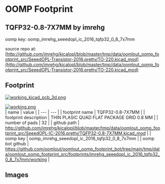 # OOMP Footprint  
## TQFP32-0.8-7X7MM  by imrehg  
  
oomp key: oomp_imrehg_seeedopl_ic_2016_tqfp32_0_8_7x7mm  
  
source repo at: [http://github.com/imrehg/kicalopl/blob/master/tmp/data/oomlout_oomp_footprint_src/SeeedOPL-Transistor-2016.pretty/TO-220.kicad_mod](http://github.com/imrehg/kicalopl/blob/master/tmp/data/oomlout_oomp_footprint_src/SeeedOPL-Transistor-2016.pretty/TO-220.kicad_mod)  
## Footprint  
  
[![working_kicad_pcb_3d.png](working_kicad_pcb_3d_600.png)](working_kicad_pcb_3d.png)  
  
[![working.png](working_600.png)](working.png)  
| name | value | 
| --- | --- | 
| footprint name | TQFP32-0.8-7X7MM | 
| footprint description | THIN PLASIC QUAD FLAT PACKAGE GRID 0.8 MM | 
| number of pads | 32 | 
| github path | http://github.com/imrehg/kicalopl/blob/master/tmp/data/oomlout_oomp_footprint_src/SeeedOPL-IC-2016.pretty/TQFP32-0.8-7X7MM.kicad_mod | 
| oomp key | oomp_imrehg_seeedopl_ic_2016_tqfp32_0_8_7x7mm | 
| oomp bot github | https://github.com/oomlout/oomlout_oomp_footprint_bot/tree/main/tmp/data/oomlout_oomp_footprint_src/footprints/imrehg_seeedopl_ic_2016_tqfp32_0_8_7x7mm/working | 
## Images  
